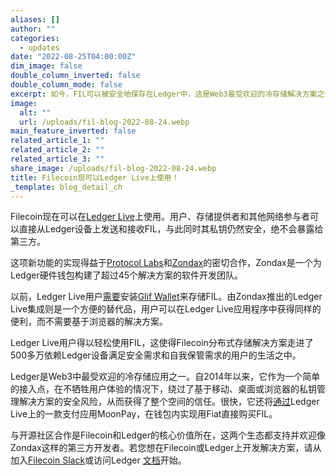 ```yaml
---
aliases: []
author: ""
categories:
  - updates
date: "2022-08-25T04:00:00Z"
dim_image: false
double_column_inverted: false
double_column_mode: false
excerpt: 如今，FIL可以被安全地保存在Ledger中，这是Web3最受欢迎的冷存储解决方案之一。
image:
  alt: ""
  url: /uploads/fil-blog-2022-08-24.webp
main_feature_inverted: false
related_article_1: ""
related_article_2: ""
related_article_3: ""
share_image: /uploads/fil-blog-2022-08-24.webp
title: Filecoin现可以Ledger Live上使用！
_template: blog_detail_ch
---
```


Filecoin现在可以在[Ledger Live](https://www.ledger.com/ledger-live)上使用。用户、存储提供者和其他网络参与者可以直接从Ledger设备上发送和接收FIL，与此同时其私钥仍然安全，绝不会暴露给第三方。

这项新功能的实现得益于[Protocol Labs](https://protocol.ai/)和[Zondax](https://zondax.ch/)的密切合作，Zondax是一个为Ledger硬件钱包构建了超过45个解决方案的软件开发团队。

以前，Ledger Live用户[需要](https://support.ledger.com/hc/en-us/articles/4402721277329-Filecoin-FIL-?docs=true)安装[Glif Wallet](https://glif.io)来存储FIL。由Zondax推出的Ledger Live集成则是一个方便的替代品，用户可以在Ledger Live应用程序中获得同样的便利，而不需要基于浏览器的解决方案。

Ledger Live用户得以轻松使用FIL，这使得Filecoin分布式存储解决方案走进了500多万依赖Ledger设备满足安全需求和自我保管需求的用户的生活之中。

Ledger是Web3中最受欢迎的冷存储应用之一。自2014年以来，它作为一个简单的接入点，在不牺牲用户体验的情况下，绕过了基于移动、桌面或浏览器的私钥管理解决方案的安全风险，从而获得了整个空间的信任。很快，它还将[通过](https://www.ledger.com/blog/filecoin-makes-its-way-to-ledger-live-manage-fil-with-ease-and-security?utm_source=Twitter&utm_medium=Social_Organic&utm_campaign=22-08-News_Filecoin-ALL-Brand_Awareness-Referral_Social&utm_content=News_Filecoin)Ledger Live上的一款支付应用MoonPay，在钱包内实现用Fiat直接购买FIL。

与开源社区合作是Filecoin和Ledger的核心价值所在，这两个生态都支持并欢迎像Zondax这样的第三方开发者。若您想在Filecoin或Ledger上开发解决方案，请从加入[Filecoin Slack](https://filecoinproject.slack.com/)或访问Ledger [文档](https://developers.ledger.com/)开始。
